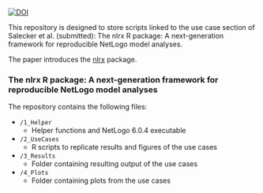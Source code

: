 [![DOI](https://zenodo.org/badge/157339028.svg)](https://zenodo.org/badge/latestdoi/157339028)

This repository is designed to store scripts linked to the use case section of Salecker et al. (submitted): The nlrx R package: A next-generation framework for reproducible NetLogo model analyses.

The paper introduces the [nlrx](https://github.com/ropensci/nlrx) package.

### The nlrx R package: A next-generation framework for reproducible NetLogo model analyses

The repository contains the following files:
- `/1_Helper`
  - Helper functions and NetLogo 6.0.4 executable 
- `/2_UseCases`
  - R scripts to replicate results and figures of the use cases 
- `/3_Results`
  - Folder containing resulting output of the use cases
- `/4_Plots`
  - Folder containing plots from the use cases
